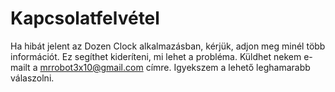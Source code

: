 # Kapcsolatfelvétel
Ha hibát jelent az Dozen Clock alkalmazásban, kérjük, adjon meg minél több információt. Ez segíthet kideríteni, mi lehet a probléma. Küldhet nekem e-mailt a mrrobot3x10@gmail.com címre. Igyekszem a lehető leghamarabb válaszolni.
